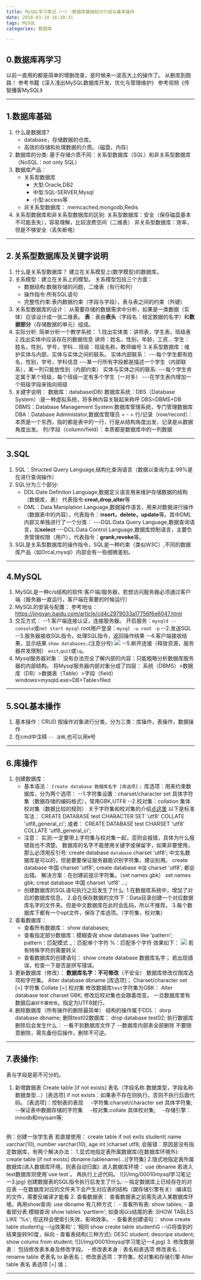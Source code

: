 ```yaml
---
title: MySQL学习笔记（一）:数据库基础知识介绍与基本操作
date: 2018-03-10 16:20:31
tags: MySQL
categories: 数据库

---
```

## 0.数据库再学习
以前一直用的都是简单的增删改查，是时候来一波高大上的操作了。
从删库到跑路！
参考书籍《深入浅出MySQL数据库开发、优化与管理维护》
参考视频《传智播客MySQL》

---
## 1.数据库基础
1. 什么是数据库?
	- database，存储数据的仓库。
	- 高效的存储和处理数据的介质。（磁盘，内存）
2. 数据库的分类:
基于存储介质不同：关系型数据库（SQL）和非关系型数据库（NoSQL：not only SQL）
3. 数据库产品：
	- 关系型数据库
		- 大型:Oracle,DB2
		- 中型:SQL-SERVER,Mysql
		- 小型:access等
	- 非关系型数据库：
	memcached,mongodb,Redis
4. 关系型数据库和非关系型数据库的区别:
关系型数据库：安全（保存磁盘基本不可能丢失），容易理解，比较浪费空间（二维表）
非关系型数据库：效率，但是不够安全（丢失断电）

---
## 2.关系型数据库及关键字说明
1. 什么是关系型数据库？
建立在关系模型上(数学模型)的数据库。
2. 关系模型：建立在关系上的模型。
关系模型包括三个方面：
	- 数据结构:数据存储的问题，二维表（有行和列）
	- 操作指令:所有SQL语句
	- 完整性约束:表内数据约束（字段与字段），表与表之间的约束（外键）
3. 关系型数据库的设计：
从需要存储的数据需求中分析，如果是一类数据（实体）应该设计成一张二维表。
**表**：表由**表头**（字段名：规定数据的名字）和**数据部分**（存储数据的单元）组成。
4. 实际分析:
简单分析一个教学系统：
	1.找出实体类：讲师表，学生表，班级表
	2.找出实体中应该存在的数据信息
			讲师：姓名，性别，年龄，工资...
			学生：姓名，性别，学号，学科...
			班级：班级名称，教师编号
	3.关系型数据库：维护实体与内部，实体与实体之间的联系。
	实体内部联系：
	---每个学生都有姓名，性别，学号，学科信息
	---某一行所有字段都是描述一个学生（内部联系），某一列只能放性别（内部约束）
	实体与实体之间的联系:
	---每个学生肯定属于某个班级，每个班级一定有多个学生（一对多）
	---在学生表内增加一个班级字段来指向班级
5. 关键字说明：
数据库：database(DB)
数据库系统：DBS（Database System）:是一种虚拟系统，将多种内容关联起来称呼
DBS=DBMS+DB
DBMS：Database Management System:数据库管理系统，专门管理数据库
DBA：Database Administator,数据库管理员
= - =
行/记录（row/record）：本质是一个东西，指的都是表中的一行，行是从结构角度出发，记录是从数据角度出发。
列/字段（column/field）：本质都是数据库中的一列数据

---
## 3.SQL
1. SQL：Structed Query Language,结构化查询语言（数据以查询为主:99%是在进行查询操作）
2. SQL分为三个部分:
	- DDL:Date Definiton Language,数据定义语言用来维护存储数据的结构（数据库，表）
	代表指令:**creat,drop,alter**等
	- DML：Data Maniplation Language,数据操作语言，用来对数据进行操作（数据表中的内容），代表指令：i**nsert，delete，update**等。其中DML内部又单独进行了一个分类：
	---DQL:Data Query Language,数据查询语言，如**select**
	---DCL:Data Control Language,数据库控制语言，主要负责管理权限（用户），代表指令：**grank,revoke**等。
3. SQL是关系型数据库的操作指令，SQL是一种约束（类似W3C）,不同的数据库产品（如Orcal,mysql）内部会有一些细微差别。

---
## 4.MySQL
1. MySQL是一种c/s结构的软件:客户端/服务器，若想访问服务器必须通过客户端（服务器一直运行，客户端在需要的时候运行）
2. MySQL的安装与配置：
参考地址：
<https://jingyan.baidu.com/article/cd4c2979033a17756f6e6047.html>
3. 交互方式：
--1.客户端连接认证，连接服务器。
开启服务：`mysqld --console`或`net start mysql`
root用户登录：`mysql -u root -p`
--2.发送SQL
--3.服务器接收SQL指令，处理SQL指令，返回操作结果
--4.客户端接收结果，显示结果
`show databases;`(注意分号)
![](/img/00010mysql学习笔记一1.jpg)
--5.断开连接（释放资源，服务器并发限制）
`exit`,`quit`或`\q`。
4. Mysql服务器对象：
没有办法完全了解内部的内容：只能粗略分析数据库服务器的内部结构。
将Mysql服务器内部对象分成了四层：
系统（DBMS）>数据库（DB）>数据表（Table）>字段（field）
windows>mysqld.exe>DB>Table>filed

----
## 5.SQL基本操作
1. 基本操作：CRUD
按操作对象进行分类，分为三类：库操作，表操作，数据操作
2. 在cmd中注释
`-- 注释`,也可以用`#`号

---
## 6.库操作
1. 创建数据库：
	- 基本语法：
		`Create database 数据库名字 [库选项]；`
		库选项：用来约束数据库，分为两个选项：
		--1.字符集设置：charset/character set 具体字符集（数据存储的编码格式），常用GBK,UTF8
		--2.校对集：collation 集体校对集（数据比较的规则）
		关于字符集和校对集的介绍[点这里](http://www.jb51.net/article/30865.htm)
		以下是标准写法：
				CREATE DATABASE test
				CHARACTER SET 'utf8' COLLATE 'utf8_general_ci';
		或者： 
				CREATE DATABASE test
				CHARSET 'utf8' COLLATE 'utf8_general_ci';
	- 注意：
	实测:一定要带上字符集与校对集一起，否则会报错，具体为什么报错我也不清楚。
	数据库的名字不能使用关键字或保留字，如果非要使用，那么必须用反引号:
			create database `database` charset 'utf8';
	中文名数据库是可以的，但是要要保证服务器能识别字符集，建议别用。
			create database 中国 charset 'utf8';
			create database `中国` charset 'utf8';
	都会出错。
	解决方案：在创建前提示字符集。（set names gbk）
			set names gbk;
			creat database 中国 charset 'utf8' ...;
	- 创建数据库的SQL语句执行之后发生了什么:
	1.在数据库系统中，增加了对应的数据库信息。
	2.会在保存数据的文件下：Data目录创建一个对应数据库名字的文件夹。但是中文数据库在此时会乱码，所以不推荐。
	3.每个数据库下都有一个opt文件，保存了库选项。（字符集，校对集）
2. 查看数据库：
	- 查看所有数据库：
			show databases;
	- 查看指定部分数据库：模糊查询
			show databases like 'pattern';
	pattern：匹配模式
	_：匹配单个字符
	%：匹配多个字符
	效果如下：
![](/img/00010mysql学习笔记一1.jpg)
	若有特殊字符则需要转义
	- 查看数据库的创建语句：
			show create database 数据库名字；
	若出现错误，检查一下是否是拼写错误。
3. 更新数据库（修改）：
**数据库名字：不可修改**（不安全）
数据库修改仅限库选项和字符集。
		Alter database dbname [库选项]；
		Charset/character set [=] 字符集
		Collate [=] 校对集
修改数据库`test`字符集为GBK：
		Alter database test charset GBK;
修改后校对集也会跟着改变。
一旦数据库里有数据后`最好不要修改`。指定为UTF8就行。
4. 删除数据库（所有操作的删除最简单）
结构的操作属于DDL：
		dorp database dbname;
删除test02数据库：
		drop database test02;
执行数据库删除后会发生什么：
--看不到数据库文件了
--数据库内部表全部删除
不要随意删除，需先备份后操作，删除不可逆。

---
## 7.表操作:
表与字段是密不可分的。
1. 新增数据表
		Create table [if not exists] 表名（字段名称 数据类型，字段名称 数据类型...）[表选项]
if not exists：如果表不存在则执行，否则不执行后面代码。
[表选项]：控制表的表现
&nbsp;&nbsp;&nbsp;&nbsp;-字符集:charset/character set 具体字符集;  --保证表中数据存储的字符集
&nbsp;&nbsp;&nbsp;&nbsp;-校对集:collate 具体校对集;
&nbsp;&nbsp;&nbsp;&nbsp;-存储引擎：innodb和myisam等;
<br>
例：创建一张学生表
若直接使用：
		create table if not exits student(
		name varchar(10),
		number varchar(10),
		age int
		)charset utf8;
会报错：原因是没有指定数据库，有两个解决办法：
1.显式地指定表所属数据库(在数据库环境外):
		create table [if not exists] dbname.tablename(...)[字符集]
2.隐式地指定表所属数据库(进入数据库环境，则表自动归属):
进入数据库环境：
		use dbname
若进入test数据库则使用`use test`。
再执行上述代码。
![](/img/00010mysql学习笔记一3.jpg)
创建数据表的SQL指令执行后发生了什么:
--指定数据库上已经存在的对应表
--在数据库对应的文件夹下会产生对应表的结构（跟存储引擎有关）:编译后的文件，需要反编译才能看
2. 查看数据表：
查看数据表之前需先进入某数据库环境，再用show查询:
		use dbname
有几种方式：
	- 查看所有表:
			show tables;
	- 查看部分表:模糊查询
			show tables 'parttern';
	如查询以s结尾的表:
			SHOW TABLES LIKE '%s';
	但这样会使索引失效，影响效率。
	- 查看表创建语句：
			show create table student\g  --\g效果和‘；’相同
			show create table student\G  --\G将查到的结果旋转90度，纵向
	- 查看表结构(三种方式):
			DESC student;
			descripe student;
			show colums from student;
	![](/img/00010mysql学习笔记一4.jpg)
3. 修改数据表：
包括修改表本身及修改字段。
	- 修改表本身：表名和表选项
	修改表名：
			rename table 老表名 to 新表名；
	修改表选项：字符集，校对集和存储引擎
			Alter table 表名 表选项 [=] 值；
	
	
---



